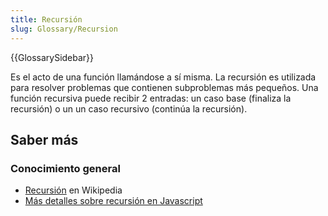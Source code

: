 ```yaml
---
title: Recursión
slug: Glossary/Recursion
---
```


{{GlossarySidebar}}

Es el acto de una función llamándose a sí misma. La recursión es utilizada para resolver problemas que contienen subproblemas más pequeños. Una función recursiva puede recibir 2 entradas: un caso base (finaliza la recursión) o un un caso recursivo (continúa la recursión).

## Saber más

### Conocimiento general

- [Recursión](<https://es.wikipedia.org/wiki/Recursión_(ciencias_de_computación)>) en Wikipedia
- [Más detalles sobre recursión en Javascript](/es/docs/Web/JavaScript/Guide/Funciones#Recursion)
